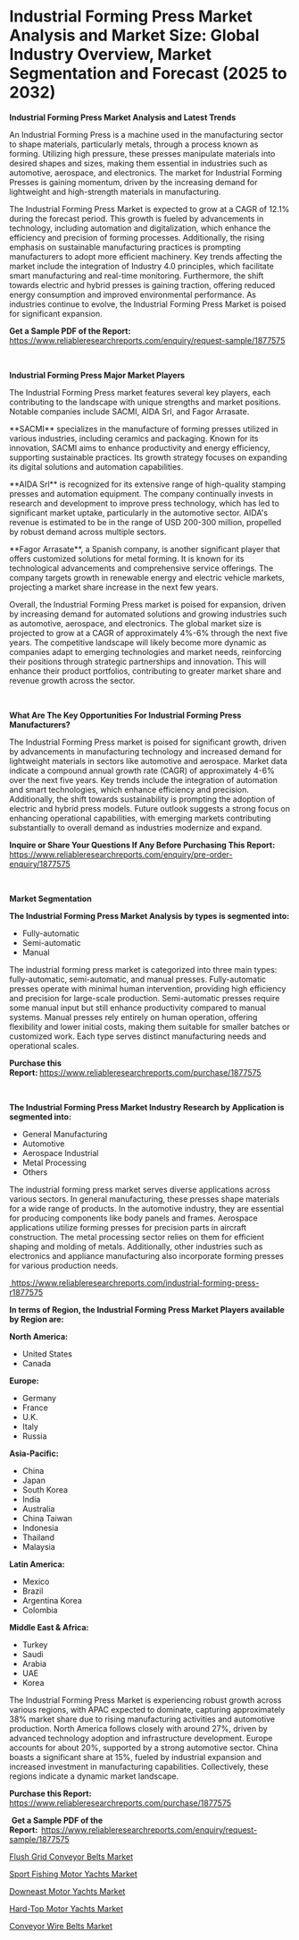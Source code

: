 <p><h1>Industrial Forming Press Market Analysis and Market Size: Global Industry Overview, Market Segmentation and Forecast (2025 to 2032)</h1></p><p><strong>Industrial Forming Press Market Analysis and Latest Trends</strong></p>
<p><p>An Industrial Forming Press is a machine used in the manufacturing sector to shape materials, particularly metals, through a process known as forming. Utilizing high pressure, these presses manipulate materials into desired shapes and sizes, making them essential in industries such as automotive, aerospace, and electronics. The market for Industrial Forming Presses is gaining momentum, driven by the increasing demand for lightweight and high-strength materials in manufacturing. </p><p>The Industrial Forming Press Market is expected to grow at a CAGR of 12.1% during the forecast period. This growth is fueled by advancements in technology, including automation and digitalization, which enhance the efficiency and precision of forming processes. Additionally, the rising emphasis on sustainable manufacturing practices is prompting manufacturers to adopt more efficient machinery. Key trends affecting the market include the integration of Industry 4.0 principles, which facilitate smart manufacturing and real-time monitoring. Furthermore, the shift towards electric and hybrid presses is gaining traction, offering reduced energy consumption and improved environmental performance. As industries continue to evolve, the Industrial Forming Press Market is poised for significant expansion.</p></p>
<p><strong>Get a Sample PDF of the Report:&nbsp;</strong> <a href="https://www.reliableresearchreports.com/enquiry/request-sample/1877575?utm_campaign=83&utm_medium=2&utm_source=Github&utm_content=ia&utm_term=28022025&utm_id=industrial-forming-press">https://www.reliableresearchreports.com/enquiry/request-sample/1877575</a></p>
<p>&nbsp;</p>
<p><strong>Industrial Forming Press Major Market Players</strong></p>
<p><p>The Industrial Forming Press market features several key players, each contributing to the landscape with unique strengths and market positions. Notable companies include SACMI, AIDA Srl, and Fagor Arrasate.</p><p>**SACMI** specializes in the manufacture of forming presses utilized in various industries, including ceramics and packaging. Known for its innovation, SACMI aims to enhance productivity and energy efficiency, supporting sustainable practices. Its growth strategy focuses on expanding its digital solutions and automation capabilities.</p><p>**AIDA Srl** is recognized for its extensive range of high-quality stamping presses and automation equipment. The company continually invests in research and development to improve press technology, which has led to significant market uptake, particularly in the automotive sector. AIDA's revenue is estimated to be in the range of USD 200-300 million, propelled by robust demand across multiple sectors.</p><p>**Fagor Arrasate**, a Spanish company, is another significant player that offers customized solutions for metal forming. It is known for its technological advancements and comprehensive service offerings. The company targets growth in renewable energy and electric vehicle markets, projecting a market share increase in the next few years.</p><p>Overall, the Industrial Forming Press market is poised for expansion, driven by increasing demand for automated solutions and growing industries such as automotive, aerospace, and electronics. The global market size is projected to grow at a CAGR of approximately 4%-6% through the next five years. The competitive landscape will likely become more dynamic as companies adapt to emerging technologies and market needs, reinforcing their positions through strategic partnerships and innovation. This will enhance their product portfolios, contributing to greater market share and revenue growth across the sector.</p></p>
<p>&nbsp;</p>
<p><strong>What Are The Key Opportunities For Industrial Forming Press Manufacturers?</strong></p>
<p><p>The Industrial Forming Press market is poised for significant growth, driven by advancements in manufacturing technology and increased demand for lightweight materials in sectors like automotive and aerospace. Market data indicate a compound annual growth rate (CAGR) of approximately 4-6% over the next five years. Key trends include the integration of automation and smart technologies, which enhance efficiency and precision. Additionally, the shift towards sustainability is prompting the adoption of electric and hybrid press models. Future outlook suggests a strong focus on enhancing operational capabilities, with emerging markets contributing substantially to overall demand as industries modernize and expand.</p></p>
<p><strong>Inquire or Share Your Questions If Any Before Purchasing This Report:</strong> <a href="https://www.reliableresearchreports.com/enquiry/pre-order-enquiry/1877575?utm_campaign=83&utm_medium=2&utm_source=Github&utm_content=ia&utm_term=28022025&utm_id=industrial-forming-press">https://www.reliableresearchreports.com/enquiry/pre-order-enquiry/1877575</a></p>
<p>&nbsp;</p>
<p><strong>Market Segmentation</strong></p>
<p><strong>The Industrial Forming Press Market Analysis by types is segmented into:</strong></p>
<p><ul><li>Fully-automatic</li><li>Semi-automatic</li><li>Manual</li></ul></p>
<p><p>The industrial forming press market is categorized into three main types: fully-automatic, semi-automatic, and manual presses. Fully-automatic presses operate with minimal human intervention, providing high efficiency and precision for large-scale production. Semi-automatic presses require some manual input but still enhance productivity compared to manual systems. Manual presses rely entirely on human operation, offering flexibility and lower initial costs, making them suitable for smaller batches or customized work. Each type serves distinct manufacturing needs and operational scales.</p></p>
<p><strong>Purchase this Report:&nbsp;</strong><a href="https://www.reliableresearchreports.com/purchase/1877575?utm_campaign=83&utm_medium=2&utm_source=Github&utm_content=ia&utm_term=28022025&utm_id=industrial-forming-press">https://www.reliableresearchreports.com/purchase/1877575</a></p>
<p>&nbsp;</p>
<p><strong>The Industrial Forming Press Market Industry Research by Application is segmented into:</strong></p>
<p><ul><li>General Manufacturing</li><li>Automotive</li><li>Aerospace Industrial</li><li>Metal Processing</li><li>Others</li></ul></p>
<p><p>The industrial forming press market serves diverse applications across various sectors. In general manufacturing, these presses shape materials for a wide range of products. In the automotive industry, they are essential for producing components like body panels and frames. Aerospace applications utilize forming presses for precision parts in aircraft construction. The metal processing sector relies on them for efficient shaping and molding of metals. Additionally, other industries such as electronics and appliance manufacturing also incorporate forming presses for various production needs.</p></p>
<p><a href="https://www.reliableresearchreports.com/industrial-forming-press-r1877575?utm_campaign=83&utm_medium=2&utm_source=Github&utm_content=ia&utm_term=28022025&utm_id=industrial-forming-press">&nbsp;https://www.reliableresearchreports.com/industrial-forming-press-r1877575</a></p>
<p><strong>In terms of Region, the Industrial Forming Press Market Players available by Region are:</strong></p>
<p>
    <p> <strong> North America: </strong>
        <ul>
            <li>United States</li>
            <li>Canada</li>
        </ul>
        </p> 
    <p> <strong> Europe: </strong>
        <ul>
            <li>Germany</li>
            <li>France</li>
            <li>U.K.</li>
            <li>Italy</li>
            <li>Russia</li>
        </ul>
        </p> 
    <p> <strong> Asia-Pacific: </strong>
        <ul>
            <li>China</li>
            <li>Japan</li>
            <li>South Korea</li>
            <li>India</li>
            <li>Australia</li>
            <li>China Taiwan</li>
            <li>Indonesia</li>
            <li>Thailand</li>
            <li>Malaysia</li>
        </ul>
        </p> 
    <p> <strong> Latin America: </strong>
        <ul>
            <li>Mexico</li>
            <li>Brazil</li>
            <li>Argentina Korea</li>
            <li>Colombia</li>
        </ul>
        </p> 
    <p> <strong> Middle East & Africa: </strong>
        <ul>
            <li>Turkey</li>
            <li>Saudi</li>
            <li>Arabia</li>
            <li>UAE</li>
            <li>Korea</li>
        </ul>
    </p>
    </p>
<p><p>The Industrial Forming Press Market is experiencing robust growth across various regions, with APAC expected to dominate, capturing approximately 38% market share due to rising manufacturing activities and automotive production. North America follows closely with around 27%, driven by advanced technology adoption and infrastructure development. Europe accounts for about 20%, supported by a strong automotive sector. China boasts a significant share at 15%, fueled by industrial expansion and increased investment in manufacturing capabilities. Collectively, these regions indicate a dynamic market landscape.</p></p>
<p><strong>Purchase this Report: </strong><a href="https://www.reliableresearchreports.com/purchase/1877575?utm_campaign=83&utm_medium=2&utm_source=Github&utm_content=ia&utm_term=28022025&utm_id=industrial-forming-press">https://www.reliableresearchreports.com/purchase/1877575</a></p>
<p>&nbsp;<strong>Get a Sample PDF of the Report:&nbsp;&nbsp;</strong><a href="https://www.reliableresearchreports.com/enquiry/request-sample/1877575?utm_campaign=83&utm_medium=2&utm_source=Github&utm_content=ia&utm_term=28022025&utm_id=industrial-forming-press">https://www.reliableresearchreports.com/enquiry/request-sample/1877575</a></p>
<p><strong></strong></p>
<p><p><a href="https://github.com/tashipmhuiri/Market-Research-Report-List-1/blob/main/flush-grid-conveyor-belts-market.md?utm_campaign=83&utm_medium=2&utm_source=Github&utm_content=ia&utm_term=28022025&utm_id=industrial-forming-press">Flush Grid Conveyor Belts Market</a></p><p><a href="https://github.com/balapopepi/Market-Research-Report-List-1/blob/main/sport-fishing-motor-yachts-market.md?utm_campaign=83&utm_medium=2&utm_source=Github&utm_content=ia&utm_term=28022025&utm_id=industrial-forming-press">Sport Fishing Motor Yachts Market</a></p><p><a href="https://github.com/lynlynyusay/Market-Research-Report-List-1/blob/main/downeast-motor-yachts-market.md?utm_campaign=83&utm_medium=2&utm_source=Github&utm_content=ia&utm_term=28022025&utm_id=industrial-forming-press">Downeast Motor Yachts Market</a></p><p><a href="https://github.com/spoorsusama/Market-Research-Report-List-1/blob/main/hard-top-motor-yachts-market.md?utm_campaign=83&utm_medium=2&utm_source=Github&utm_content=ia&utm_term=28022025&utm_id=industrial-forming-press">Hard-Top Motor Yachts Market</a></p><p><a href="https://github.com/akrachveslov/Market-Research-Report-List-1/blob/main/conveyor-wire-belts-market.md?utm_campaign=83&utm_medium=2&utm_source=Github&utm_content=ia&utm_term=28022025&utm_id=industrial-forming-press">Conveyor Wire Belts Market</a></p></p>